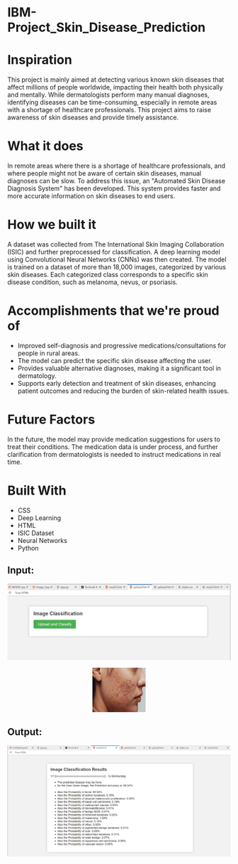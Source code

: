 # IBM-Project_Skin_Disease_Prediction

# Inspiration

This project is mainly aimed at detecting various known skin diseases that affect millions of people worldwide, impacting their health both physically and mentally. While dermatologists perform many manual diagnoses, identifying diseases can be time-consuming, especially in remote areas with a shortage of healthcare professionals. This project aims to raise awareness of skin diseases and provide timely assistance.

# What it does

In remote areas where there is a shortage of healthcare professionals, and where people might not be aware of certain skin diseases, manual diagnoses can be slow. To address this issue, an "Automated Skin Disease Diagnosis System" has been developed. This system provides faster and more accurate information on skin diseases to end users.

# How we built it

A dataset was collected from The International Skin Imaging Collaboration (ISIC) and further preprocessed for classification. A deep learning model using Convolutional Neural Networks (CNNs) was then created. The model is trained on a dataset of more than 18,000 images, categorized by various skin diseases. Each categorized class corresponds to a specific skin disease condition, such as melanoma, nevus, or psoriasis.

# Accomplishments that we're proud of

- Improved self-diagnosis and progressive medications/consultations for people in rural areas.
- The model can predict the specific skin disease affecting the user.
- Provides valuable alternative diagnoses, making it a significant tool in dermatology.
- Supports early detection and treatment of skin diseases, enhancing patient outcomes and reducing the burden of skin-related health issues.

# Future Factors

In the future, the model may provide medication suggestions for users to treat their conditions. The medication data is under process, and further clarification from dermatologists is needed to instruct medications in real time.

# Built With
- CSS
- Deep Learning
- HTML
- ISIC Dataset
- Neural Networks
- Python

## Input:
![img](Screenshot%202023-10-22%20015200.png)

<p align='center'>
  <img src="Input_img.jpg" height="100px" width="120px">
</p>

## Output:
![img](Screenshot%202023-10-22%20014710.png)

